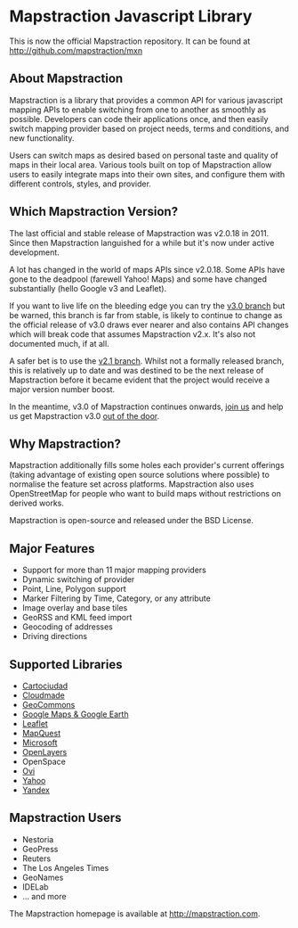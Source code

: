 Mapstraction Javascript Library
===============================

This is now the official Mapstraction repository. It can be found at http://github.com/mapstraction/mxn

About Mapstraction
------------------

Mapstraction is a library that provides a common API for various javascript mapping APIs to enable switching from one to another as smoothly as possible. Developers can code their applications once, and then easily switch mapping provider based on project needs, terms and conditions, and new functionality.

Users can switch maps as desired based on personal taste and quality of maps in their local area. Various tools built on top of Mapstraction allow users to easily integrate maps into their own sites, and configure them with different controls, styles, and provider.

Which Mapstraction Version?
---------------------------

The last official and stable release of Mapstraction was v2.0.18 in 2011. Since then Mapstraction languished for a while but it's now under active development.

A lot has changed in the world of maps APIs since v2.0.18. Some APIs have gone to the deadpool (farewell Yahoo! Maps) and some have changed substantially (hello Google v3 and Leaflet).

If you want to live life on the bleeding edge you can try the [v3.0 branch](https://github.com/mapstraction/mxn/tree/release-3.0) but be warned, this branch is far from stable, is likely to continue to change as the official release of v3.0 draws ever nearer and also contains API changes which will break code that assumes Mapstraction v2.x. It's also not documented much, if at all.

A safer bet is to use the [v2.1 branch](https://github.com/mapstraction/mxn/tree/release-2.1). Whilst not a formally released branch, this is relatively up to date and was destined to be the next release of Mapstraction before it became evident that the project would receive a major version number boost.

In the meantime, v3.0 of Mapstraction continues onwards, [join us](https://github.com/mapstraction/mxn/wiki) and help us get Mapstraction v3.0 [out of the door](https://github.com/mapstraction/mxn/wiki/Contributing).

Why Mapstraction?
-----------------

Mapstraction additionally fills some holes each provider's current offerings (taking advantage of existing open source solutions where possible) to normalise the feature set across platforms. Mapstraction also uses OpenStreetMap for people who want to build maps without restrictions on derived works.

Mapstraction is open-source and released under the BSD License.

Major Features
--------------

* Support for more than 11 major mapping providers
* Dynamic switching of provider
* Point, Line, Polygon support
* Marker Filtering by Time, Category, or any attribute
* Image overlay and base tiles
* GeoRSS and KML feed import
* Geocoding of addresses
* Driving directions

Supported Libraries
-------------------

* [Cartociudad](http://www.cartociudad.es/VisualizadorCartografico/)
* [Cloudmade](http://developers.cloudmade.com/projects)
* [GeoCommons](http://developer.geoiq.com/api/)
* [Google Maps & Google Earth](http://code.google.com/apis/maps/index.html)
* [Leaflet](http://leaflet.cloudmade.com/)
* [MapQuest](http://developer.mapquest.com/)
* [Microsoft](http://www.microsoft.com/maps/developers/web.aspx)
* [OpenLayers](http://openlayers.org)
* OpenSpace
* [Ovi](http://api.maps.ovi.com/)
* [Yahoo](http://developer.yahoo.com/maps/)
* [Yandex](http://api.yandex.ru/)

Mapstraction Users
------------------

* Nestoria
* GeoPress
* Reuters
* The Los Angeles Times
* GeoNames
* IDELab
* ... and more


The Mapstraction homepage is available at http://mapstraction.com.
